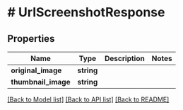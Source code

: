 # # UrlScreenshotResponse

## Properties

Name | Type | Description | Notes
------------ | ------------- | ------------- | -------------
**original_image** | **string** |  |
**thumbnail_image** | **string** |  |

[[Back to Model list]](../../README.md#models) [[Back to API list]](../../README.md#endpoints) [[Back to README]](../../README.md)
